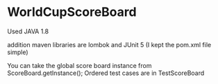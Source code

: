 # WorldCupScoreBoard

Used JAVA 1.8

addition maven libraries are lombok and JUnit 5 (I kept the pom.xml file simple)

You can take the global score board instance from ScoreBoard.getInstance();
Ordered test cases are in TestScoreBoard
